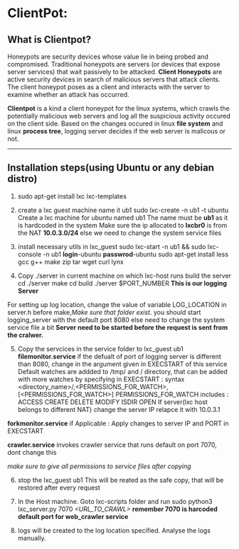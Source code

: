 # ClientPot:

## What is Clientpot?

Honeypots are security devices whose value lie in being probed and compromised. Traditional honeypots are servers (or devices that expose server services) that wait passively to be attacked. **Client Honeypots** are active security devices in search of malicious servers that attack clients. The client honeypot poses as a client and interacts with the server to examine whether an attack has occurred.

**Clientpot** is a kind a client honeypot for the linux systems, which crawls the potentially malicious web servers and log all the suspicious activity occured on the client side. Based on the changes occured in linux **file system** and linux **process tree**, logging server decides if the web server is malicous or not.

___

## Installation steps(using Ubuntu or any debian distro)

1. sudo apt-get install lxc lxc-templates

2. create a lxc guest machine name it ub1
   sudo lxc-create -n ub1 -t ubuntu
   Create a lxc machine for ubuntu named ub1
   The name must be **ub1** as it is hardcoded in the system
   Make sure the ip allocated to **lxcbr0** is from the NAT **10.0.3.0/24** else we need to change the system service files

3. install necessary utils in lxc_guest
   sudo lxc-start -n ub1 && sudo lxc-console -n ub1
   **login**-ubuntu
   **passwrod**-ubuntu
   sudo apt-get install less gcc g++ make zip tar wget curl lynx

4. Copy ./server in current machine on which lxc-host runs
   build the server
   cd ./server
   make
   cd build
   ./server $PORT_NUMBER
**This is our logging Server**

For setting up log location, change the value of variable LOG_LOCATION in server.h before make,*Make sure that folder exist*.
you should start logging_server with the default port 8080 else need to change the system service file a bit
**Server need to be started before the request is sent from the cralwer.**

5. Copy the servcices in the service folder to lxc_guest ub1
   **filemonitor.service**
        if the defualt of port of logging server is different than 8080, change in the argument given in EXECSTART of this service
        Default watches are addded to /tmp/ and / directory, that can be added with more watches by specifying in EXECSTART : syntax <directory_name>/,<PERMISSIONS_FOR_WATCH>,[<PERMISSIONS_FOR_WATCH>]
        PERMISSIONS_FOR_WATCH includes : ACCESS CREATE DELETE MODIFY ISDIR OPEN
        If server(lxc host belongs to different NAT) change the server IP relapce it with 10.0.3.1

**forkmonitor.service**
        if Applicable : Apply changes to server IP and PORT in EXECSTART

**crawler.service**
        invokes crawler service that runs default on port 7070, dont change this

*make sure to give all permissions to service files after copying*

6. stop the lxc_guest ub1
        This will be reated as the safe copy, that will be restored after every request

7. In the Host machine. Goto lxc-scripts folder and run
sudo python3 lxc_server.py 7070 *<URL_TO_CRAWL>*
**remember 7070 is harcoded default port for web_crawler service**

8. logs will be created to the log location specified.
Analyse the logs manually.
